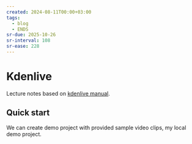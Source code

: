 ```yaml
---
created: 2024-08-11T00:00+03:00
tags:
  - blog
  - ENDS
sr-due: 2025-10-26
sr-interval: 108
sr-ease: 228
---
```


# Kdenlive

Lecture notes based on [kdenlive manual](https://docs.kdenlive.org/en/).

## Quick start

We can create demo project with provided sample video clips, my local demo project.
